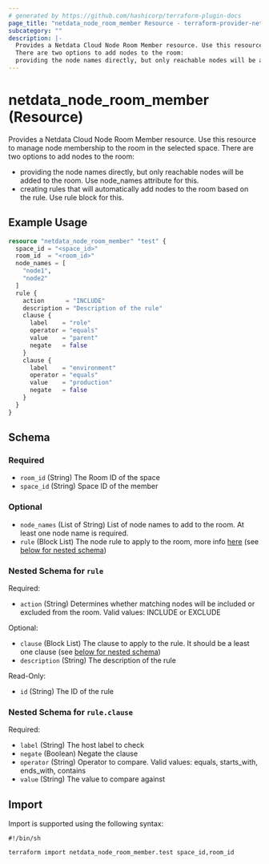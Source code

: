 ```yaml
---
# generated by https://github.com/hashicorp/terraform-plugin-docs
page_title: "netdata_node_room_member Resource - terraform-provider-netdata"
subcategory: ""
description: |-
  Provides a Netdata Cloud Node Room Member resource. Use this resource to manage node membership to the room in the selected space.
  There are two options to add nodes to the room:
  providing the node names directly, but only reachable nodes will be added to the room. Use node_names attribute for this.creating rules that will automatically add nodes to the room based on the rule. Use rule block for this.
---
```


# netdata_node_room_member (Resource)

Provides a Netdata Cloud Node Room Member resource. Use this resource to manage node membership to the room in the selected space.
There are two options to add nodes to the room:
- providing the node names directly, but only reachable nodes will be added to the room. Use node_names attribute for this.
- creating rules that will automatically add nodes to the room based on the rule. Use rule block for this.

## Example Usage

```terraform
resource "netdata_node_room_member" "test" {
  space_id = "<space_id>"
  room_id  = "<room_id>"
  node_names = [
    "node1",
    "node2"
  ]
  rule {
    action      = "INCLUDE"
    description = "Description of the rule"
    clause {
      label    = "role"
      operator = "equals"
      value    = "parent"
      negate   = false
    }
    clause {
      label    = "environment"
      operator = "equals"
      value    = "production"
      negate   = false
    }
  }
}
```

<!-- schema generated by tfplugindocs -->
## Schema

### Required

- `room_id` (String) The Room ID of the space
- `space_id` (String) Space ID of the member

### Optional

- `node_names` (List of String) List of node names to add to the room. At least one node name is required.
- `rule` (Block List) The node rule to apply to the room, more info [here](https://learn.netdata.cloud/docs/netdata-cloud/spaces-and-rooms/node-rule-based-room-assignment) (see [below for nested schema](#nestedblock--rule))

<a id="nestedblock--rule"></a>
### Nested Schema for `rule`

Required:

- `action` (String) Determines whether matching nodes will be included or excluded from the room. Valid values: INCLUDE or EXCLUDE

Optional:

- `clause` (Block List) The clause to apply to the rule. It should be a least one clause (see [below for nested schema](#nestedblock--rule--clause))
- `description` (String) The description of the rule

Read-Only:

- `id` (String) The ID of the rule

<a id="nestedblock--rule--clause"></a>
### Nested Schema for `rule.clause`

Required:

- `label` (String) The host label to check
- `negate` (Boolean) Negate the clause
- `operator` (String) Operator to compare. Valid values: equals, starts_with, ends_with, contains
- `value` (String) The value to compare against

## Import

Import is supported using the following syntax:

```shell
#!/bin/sh

terraform import netdata_node_room_member.test space_id,room_id
```
